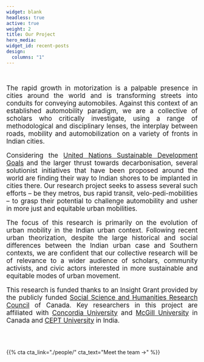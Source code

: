 ```yaml
---
widget: blank
headless: true
active: true 
weight: 2
title: Our Project
hero_media:
widget_id: recent-posts
design:
  columns: "1"
---
```

<br>

<small> 
<p align="justify" style="font-size: 17px"> The rapid growth in motorization is a palpable presence in cities around the world and is transforming streets into conduits for conveying automobiles. Against this context of an established automobility paradigm, we are a collective of scholars who critically investigate, using a range of methodological and disciplinary lenses, the interplay between roads, mobility and automobilization on a variety of fronts in Indian cities. </p> 
<p align="justify" style="font-size: 17px"> Considering the <a href="https://sdgs.un.org/goals" target="_blank">United Nations Sustainable Development Goals</a> and the larger thrust towards decarbonisation, several solutionist initiatives that have been proposed around the world are finding their way to Indian shores to be implanted in cities there. Our research project seeks to assess several such efforts – be they metros, bus rapid transit, velo-pedi-mobilities – to grasp their potential to challenge automobility and usher in more just and equitable urban mobilities. </p> 
<p align="justify" style="font-size: 17px"> The focus of this research is primarily on the evolution of urban mobility in the Indian urban context. Following recent urban theorization, despite the large historical and social differences between the Indian urban case and Southern contexts, we are confident that our collective research will be of relevance to a wider audience of scholars, community activists, and civic actors interested in more sustainable and equitable modes of urban movement.  </p> 
<p align="justify" style="font-size: 17px"> This research is funded thanks to an Insight Grant provided by the publicly funded <a href="https://www.sshrc-crsh.gc.ca/home-accueil-eng.aspx" target="_blank">Social Science and Humanities Research Council</a> of Canada. Key researchers in this project are affiliated with <a href="https://www.concordia.ca/" target="_blank">Concordia University</a> and <a href="https://www.mcgill.ca/" target="_blank">McGill University</a> in Canada and <a href="https://cept.ac.in/" target="_blank">CEPT University</a> in India.  </p> 
</small>

<br>

<br>

{{% cta cta_link="./people/" cta_text="Meet the team →" %}}